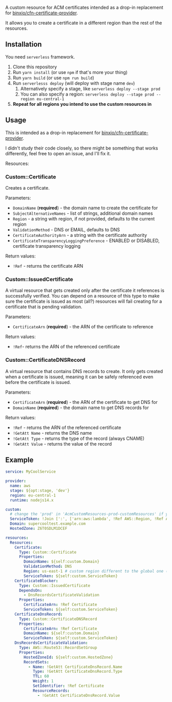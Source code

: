 A custom resource for ACM certificates intended as a drop-in replacement for
[binxio/cfn-certificate-provider](https://github.com/binxio/cfn-certificate-provider).

It allows you to create a certificate in a different region than the rest of the resources.


## Installation

You need `serverless` framework.

1. Clone this repository
2. Run `yarn install` (or use `npm` if that's more your thing)
3. Run `yarn build` (or use `npm run build`)
4. Run `serverlesss deploy` (will deploy with stage name `dev`)
    1. Alternatively specify a stage, like `serverless deploy --stage prod`
    2. You can also specify a region: `serverless deploy --stage prod --region eu-central-1`
5. **Repeat for all regions you intend to use the custom resources in**

## Usage 

This is intended as a drop-in replacement for [binxio/cfn-certificate-provider](https://github.com/binxio/cfn-certificate-provider).

I didn't study their code closely, so there might be something that works differently,
feel free to open an issue, and I'll fix it.

Resources:

### Custom::Certificate

Creates a certificate.

Parameters:

- `DomainName` (**required**) - the domain name to create the certificate for
- `SubjectAlternativeNames` - list of strings, additional domain names
- `Region` - a string with region, if not provided, defaults to the current region
- `ValidationMethod` - DNS or EMAIL, defaults to DNS
- `CertificateAuthorityArn` - a string with the certificate authority
- `CertificateTransparencyLoggingPreference` - ENABLED or DISABLED, certificate transparency logging

Return values:

- `!Ref` - returns the certificate ARN

### Custom::IssuedCertificate

A virtual resource that gets created only after the certificate it references is successfully verified. You can
depend on a resource of this type to make sure the certificate is issued as most (all?) resources will fail creating
for a certificate that is pending validation.

Parameters:

- `CertificateArn` (**required**) - the ARN of the certificate to reference

Return values:

- `!Ref`- returns the ARN of the referenced certificate

### Custom::CertificateDNSRecord

A virtual resource that contains DNS records to create. It only gets created when a certificate is issued, meaning
it can be safely referenced even before the certificate is issued.

Parameters:

- `CertificateArn` (**required**) - the ARN of the certificate to get DNS for
- `DomainName` (**required**) - the domain name to get DNS records for

Return values:
- `!Ref` - returns the ARN of the referenced certificate
- `!GetAtt Name` - returns the DNS name
- `!GetAtt Type` - returns the type of the record (always CNAME)
- `!GetAtt Value` - returns the value of the record

## Example

```yaml
service: MyCoolService

provider:
  name: aws
  stage: ${opt:stage, 'dev'}
  region: eu-central-1
  runtime: nodejs14.x

custom:
  # change the 'prod' in 'AcmCustomResources-prod-customResources' if you deployed to a different stage
  ServiceToken: !Join [':', ['arn:aws:lambda', !Ref AWS::Region, !Ref AWS::AccountId, 'function:AcmCustomResources-prod-customResources']]
  Domain: supercooltest.example.com
  HostedZone: Z6T0SDLM1DCEF

resources:
  Resources:
    Certificate:
      Type: Custom::Certificate
      Properties:
        DomainName: ${self:custom.Domain}
        ValidationMethod: DNS
        Region: us-east-1 # custom region different to the global one (eu-central-1)
        ServiceToken: ${self:custom.ServiceToken}
    CertificateBlocker:
      Type: Custom::IssuedCertificate
      DependsOn:
        - DnsRecordsCertificateValidation
      Properties:
        CertificateArn: !Ref Certificate
        ServiceToken: ${self:custom.ServiceToken}
    CertificateDnsRecord:
      Type: Custom::CertificateDNSRecord
      Properties:
        CertificateArn: !Ref Certificate
        DomainName: ${self:custom.Domain}
        ServiceToken: ${self:custom.ServiceToken}
    DnsRecordsCertificateValidation:
      Type: AWS::Route53::RecordSetGroup
      Properties:
        HostedZoneId: ${self:custom.HostedZone}
        RecordSets:
          - Name: !GetAtt CertificateDnsRecord.Name
            Type: !GetAtt CertificateDnsRecord.Type
            TTL: 60
            Weight: 1
            SetIdentifier: !Ref Certificate
            ResourceRecords:
              - !GetAtt CertificateDnsRecord.Value
```
